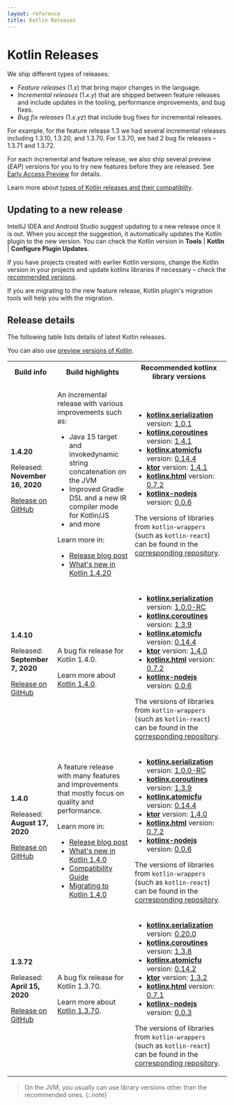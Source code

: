 ```yaml
---
layout: reference
title: Kotlin Releases
---
```


# Kotlin Releases

We ship different types of releases:

* _Feature releases_ (1._x_) that bring major changes in the language.
* _Incremental releases_ (1._x_._y_) that are shipped between feature releases and include updates in the tooling, 
performance improvements, and bug fixes.
* _Bug fix releases_ (1._x_._yz_) that include bug fixes for incremental releases.

For example, for the feature release 1.3 we had several incremental releases including 1.3.10, 1.3.20, and 1.3.70.
For 1.3.70, we had 2 bug fix releases – 1.3.71 and 1.3.72.

For each incremental and feature release, we also ship several preview (_EAP_) versions for you to try 
new features before they are released. See [Early Access Preview](eap/index.html) for details.

Learn more about [types of Kotlin releases and their compatiblity](docs/reference/evolution/kotlin-evolution.html#feature-releases-and-incremental-releases). 

## Updating to a new release

IntelliJ IDEA and Android Studio suggest updating to a new release once it is out. When you accept the suggestion,
it automatically updates the Kotlin plugin to the new version. You can check the Kotlin version in **Tools** \| **Kotlin** 
\| **Configure Plugin Updates**.

If you have projects created with earlier Kotlin versions, change the Kotlin version in your projects and update kotlinx
libraries if necessary – check the [recommended versions](#release-details).

If you are migrating to the new feature release, Kotlin plugin's migration tools will help you with the migration.

## Release details

The following table lists details of latest Kotlin releases.

You can also use [preview versions of Kotlin](eap/index.html#build-details).

<table>
    <tr>
        <th>Build info</th>
        <th>Build highlights</th>
        <th>Recommended kotlinx library versions</th>
    </tr>
    <tr>
        <td><strong>1.4.20</strong>
            <p>Released: <strong>November 16, 2020</strong></p>
            <p><a href="https://github.com/JetBrains/kotlin/releases/tag/v1.4.20" target="_blank">Release on GitHub</a></p>
        </td>
        <td>
            <p>An incremental release with various improvements such as:</p>
            <ul>
                <li>Java 15 target and invokedynamic string concatenation on the JVM</li>
                <li>Improved Gradle DSL and a new IR compiler mode for Kotlin/JS</li>
                <li>and more</li>
            </ul>
            <p>Learn more in:</p>
            <ul>
                <li><a href="http://blog.jetbrains.com/kotlin/2020/11/kotlin-1-4-20-released/" target="_blank">Release blog post</a></li>
                <li><a href="docs/reference/whatsnew1420.html" target="_blank">What's new in Kotlin 1.4.20</a></li>
            </ul>
        </td>
        <td>
            <ul>
                <li><a href="https://github.com/Kotlin/kotlinx.serialization" target="_blank"><strong>kotlinx.serialization</strong></a> version: <a href="https://github.com/Kotlin/kotlinx.serialization/releases/tag/v1.0.1" target="_blank">1.0.1</a></li>
                <li><a href="https://github.com/Kotlin/kotlinx.coroutines" target="_blank"><strong>kotlinx.coroutines</strong></a> version: <a href="https://github.com/Kotlin/kotlinx.coroutines/releases/tag/1.4.1" target="_blank">1.4.1</a></li>
                <li><a href="https://github.com/Kotlin/kotlinx.atomicfu" target="_blank"><strong>kotlinx.atomicfu</strong></a> version: <a href="https://github.com/Kotlin/kotlinx.atomicfu/releases/tag/0.14.4" target="_blank">0.14.4</a></li>          
                <li><a href="https://ktor.io/" target="_blank"><strong>ktor</strong></a> version: <a href="https://github.com/ktorio/ktor/releases/tag/1.4.1" target="_blank">1.4.1</a></li>
                <li><a href="https://github.com/Kotlin/kotlinx.html" target="_blank"><strong>kotlinx.html</strong></a> version: <a href="https://github.com/Kotlin/kotlinx.html/releases/tag/0.7.2" target="_blank">0.7.2</a></li>
                <li><a href="https://github.com/Kotlin/kotlinx-nodejs" target="_blank"><strong>kotlinx-nodejs</strong></a> version: <a href="https://bintray.com/kotlin/kotlinx/kotlinx.nodejs/0.0.6" target="_blank">0.0.6</a></li>
            </ul>
            <p>The versions of libraries from <code>kotlin-wrappers</code> (such as <code>kotlin-react</code>) can be found in the <a href="https://github.com/JetBrains/kotlin-wrappers" target="_blank">corresponding repository</a>.</p>
        </td>
    </tr>  
    <tr>
        <td><strong>1.4.10</strong>
            <p>Released: <strong>September 7, 2020</strong></p>
            <p><a href="https://github.com/JetBrains/kotlin/releases/tag/v1.4.10" target="_blank">Release on GitHub</a></p>
        </td>
        <td>
            <p>A bug fix release for Kotlin 1.4.0.</p>
            <p>Learn more about <a href="https://blog.jetbrains.com/kotlin/2020/08/kotlin-1-4-released-with-a-focus-on-quality-and-performance/" target="_blank">Kotlin 1.4.0</a>.</p>
        </td>
        <td>
            <ul>
                <li><a href="https://github.com/Kotlin/kotlinx.serialization" target="_blank"><strong>kotlinx.serialization</strong></a> version: <a href="https://github.com/Kotlin/kotlinx.serialization/releases/tag/1.0.0-RC" target="_blank">1.0.0-RC</a></li>
                <li><a href="https://github.com/Kotlin/kotlinx.coroutines" target="_blank"><strong>kotlinx.coroutines</strong></a> version: <a href="https://github.com/Kotlin/kotlinx.coroutines/releases/tag/1.3.9" target="_blank">1.3.9</a></li>
                <li><a href="https://github.com/Kotlin/kotlinx.atomicfu" target="_blank"><strong>kotlinx.atomicfu</strong></a> version: <a href="https://github.com/Kotlin/kotlinx.atomicfu/releases/tag/0.14.4" target="_blank">0.14.4</a></li>          
                <li><a href="https://ktor.io/" target="_blank"><strong>ktor</strong></a> version: <a href="https://github.com/ktorio/ktor/releases/tag/1.4.0" target="_blank">1.4.0</a></li>
                <li><a href="https://github.com/Kotlin/kotlinx.html" target="_blank"><strong>kotlinx.html</strong></a> version: <a href="https://github.com/Kotlin/kotlinx.html/releases/tag/0.7.2" target="_blank">0.7.2</a></li>
                <li><a href="https://github.com/Kotlin/kotlinx-nodejs" target="_blank"><strong>kotlinx-nodejs</strong></a> version: <a href="https://bintray.com/kotlin/kotlinx/kotlinx.nodejs/0.0.6" target="_blank">0.0.6</a></li>
            </ul>
            <p>The versions of libraries from <code>kotlin-wrappers</code> (such as <code>kotlin-react</code>) can be found in the <a href="https://github.com/JetBrains/kotlin-wrappers" target="_blank">corresponding repository</a>.</p>
        </td>
    </tr>    
    <tr>
        <td><strong>1.4.0</strong>
            <p> Released: <strong>August 17, 2020</strong></p>
            <p><a href="https://github.com/JetBrains/kotlin/releases/tag/v1.4.0" target="_blank">Release on GitHub</a></p>
        </td>
        <td>
            <p>A feature release with many features and improvements that mostly focus on quality and performance.</p>
            <p>Learn more in:</p>
            <ul>
                <li><a href="http://blog.jetbrains.com/kotlin/2020/08/kotlin-1-4-released-with-a-focus-on-quality-and-performance/" target="_blank">Release blog post</a></li>
                <li><a href="docs/reference/whatsnew14.html" target="_blank">What's new in Kotlin 1.4.0</a></li>
                <li><a href="docs/reference/compatibility-guide-14.html" target="_blank">Compatibility Guide</a></li>
                <li><a href="docs/reference/whatsnew14.html#migrating-to-kotlin-140" target="_blank">Migrating to Kotlin 1.4.0</a></li>
            </ul>
         </td>
        <td>
            <ul>
                <li><a href="https://github.com/Kotlin/kotlinx.serialization" target="_blank"><strong>kotlinx.serialization</strong>
                </a> version: <a href="https://github.com/Kotlin/kotlinx.serialization/releases/tag/1.0.0-RC" target="_blank">1.0.0-RC</a></li>
                <li><a href="https://github.com/Kotlin/kotlinx.coroutines" target="_blank"><strong>kotlinx.coroutines</strong></a>
                version: <a href="https://github.com/Kotlin/kotlinx.coroutines/releases/tag/1.3.9" target="_blank">1.3.9
                </a></li>
                <li><a href="https://github.com/Kotlin/kotlinx.atomicfu" target="_blank"><strong>kotlinx.atomicfu</strong></a>
                version: <a href="https://github.com/Kotlin/kotlinx.atomicfu/releases/tag/0.14.4" target="_blank">0.14.4
                </a></li>          
                 <li><a href="https://ktor.io/" target="_blank"><strong>ktor</strong></a> version: <a href="https://github.com/ktorio/ktor/releases/tag/1.4.0" target="_blank">1.4.0</a></li>
                 <li><a href="https://github.com/Kotlin/kotlinx.html" target="_blank"><strong>kotlinx.html</strong></a> version: <a href="https://github.com/Kotlin/kotlinx.html/releases/tag/0.7.2" target="_blank">0.7.2</a></li>
                 <li><a href="https://github.com/Kotlin/kotlinx-nodejs" target="_blank"><strong>kotlinx-nodejs</strong></a> version: <a href="https://bintray.com/kotlin/kotlinx/kotlinx.nodejs/0.0.6" target="_blank">0.0.6</a></li>
            </ul>
            <p>The versions of libraries from <code>kotlin-wrappers</code> (such as <code>kotlin-react</code>) can be found in the <a href="https://github.com/JetBrains/kotlin-wrappers" target="_blank">corresponding repository</a>.</p>
        </td>
    </tr>       
    <tr>
        <td><strong>1.3.72</strong>
            <p> Released: <strong>April 15, 2020</strong></p>
            <p><a href="https://github.com/JetBrains/kotlin/releases/tag/v1.3.72" target="_blank">Release on GitHub</a></p>
        </td>
        <td>
            <p>A bug fix release for Kotlin 1.3.70.</p>
            <p>Learn more about <a href="https://blog.jetbrains.com/kotlin/2020/03/kotlin-1-3-70-released/" target="_blank">Kotlin 1.3.70</a>.</p>
         </td>
        <td>
            <ul>
                <li><a href="https://github.com/Kotlin/kotlinx.serialization" target="_blank"><strong>kotlinx.serialization</strong>
                </a> version: <a href="https://github.com/Kotlin/kotlinx.serialization/blob/master/CHANGELOG.md#0200--2020-03-04" target="_blank">0.20.0</a></li>
                <li><a href="https://github.com/Kotlin/kotlinx.coroutines" target="_blank"><strong>kotlinx.coroutines</strong></a>
                version: <a href="https://github.com/Kotlin/kotlinx.coroutines/releases/tag/1.3.8" target="_blank">1.3.8
                </a></li>
                <li><a href="https://github.com/Kotlin/kotlinx.atomicfu" target="_blank"><strong>kotlinx.atomicfu</strong></a>
                version: <a href="https://github.com/Kotlin/kotlinx.atomicfu/releases/tag/0.14.2" target="_blank">0.14.2
                </a></li>          
                 <li><a href="https://ktor.io/" target="_blank"><strong>ktor</strong></a> version: <a href="https://github.com/ktorio/ktor/releases/tag/1.3.2" target="_blank">1.3.2</a></li>
                 <li><a href="https://github.com/Kotlin/kotlinx.html" target="_blank"><strong>kotlinx.html</strong></a> version: <a href="https://github.com/Kotlin/kotlinx.html/releases/tag/0.7.1" target="_blank">0.7.1</a></li>
                 <li><a href="https://github.com/Kotlin/kotlinx-nodejs" target="_blank"><strong>kotlinx-nodejs</strong></a> version: <a href="https://bintray.com/kotlin/kotlinx/kotlinx.nodejs/0.0.3" target="_blank">0.0.3</a></li>
            </ul>
            <p>The versions of libraries from <code>kotlin-wrappers</code> (such as <code>kotlin-react</code>) can be found in the <a href="https://github.com/JetBrains/kotlin-wrappers" target="_blank">corresponding repository</a>.</p>
        </td>
    </tr>    
</table>

> On the JVM, you usually can use library versions other than the recommended ones.
{:.note}